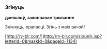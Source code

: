 ### Згінуць
**дзеяслоў, закончанае трыванне**

Знікнуць, прапасці. Згінь з маіх вачэй!

<a rel="author">[http://rv-blr.com/](http://rv-blr.com/slounik.jsp?letterId=0&maskId=0&pageId=1134)</a>
